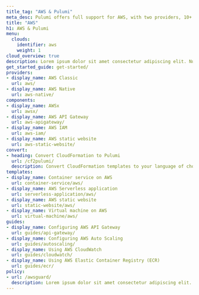 ```yaml
---
title_tag: "AWS & Pulumi"
meta_desc: Pulumi offers full support for AWS, with two providers, 10+ components, templates and guides.
title: "AWS"
h1: AWS & Pulumi
menu:
  clouds:
    identifier: aws
    weight: 1
cloud_overview: true
description: Lorem ipsum dolor sit amet consectetur adipiscing elit. Nullam pellentesque fringilla massa, et finibus erat consequat nec. Quisque libero urna, aliquet a sagittis ac.
get_started_guide: get-started/
providers:
- display_name: AWS Classic
  url: aws/
- display_name: AWS Native
  url: aws-native/
components:
- display_name: AWSx
  url: awsx/
- display_name: AWS API Gateway
  url: aws-apigateway/
- display_name: AWS IAM
  url: aws-iam/
- display_name: AWS static website
  url: aws-static-website/
convert:
- heading: Convert CloudFormation to Pulumi
  url: /cf2pulumi/
  description: Convert CloudFormation templates to your language of choice with Pulumi's conversion tool.
templates:
- display_name: Container service on AWS
  url: container-service/aws/
- display_name: AWS Serverless application
  url: serverless-application/aws/
- display_name: AWS static website
  url: static-website/aws/
- display_name: Virtual machine on AWS
  url: virtual-machine/aws/
guides:
- display_name: Configuring AWS API Gateway
  url: guides/api-gateway/
- display_name: Configuring AWS Auto Scaling
  url: guides/autoscaling/
- display_name: Using AWS CloudWatch
  url: guides/cloudwatch/
- display_name: Using AWS Elastic Container Registry (ECR)
  url: guides/ecr/
policy:
- url: /awsguard/
  description: Lorem ipsum dolor sit amet consectetur adipiscing elit. Nullam pellentesque fringilla massa, et finibus erat consequat nec. Quisque libero urna, aliquet a sagittis ac.
---
```

